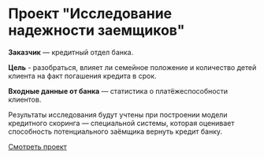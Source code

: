 # Проект "Исследование надежности заемщиков"

**Заказчик** — кредитный отдел банка.

**Цель** - разобраться, влияет ли семейное положение и количество детей клиента на факт погашения кредита в срок.

**Входные данные от банка** — статистика о платёжеспособности клиентов.

Результаты исследования будут учтены при построении модели кредитного скоринга — специальной системы, которая оценивает способность потенциального заёмщика вернуть кредит банку.



[Смотреть проект](https://github.com/Alie-in-Wonderland/data-analyst-projects/blob/main/%D0%98%D1%81%D1%81%D0%BB%D0%B5%D0%B4%D0%BE%D0%B2%D0%B0%D0%BD%D0%B8%D0%B5%20%D0%BD%D0%B0%D0%B4%D0%B5%D0%B6%D0%BD%D0%BE%D1%81%D1%82%D0%B8%20%D0%B7%D0%B0%D0%B5%D0%BC%D1%89%D0%B8%D0%BA%D0%BE%D0%B2/nadezhnost'%20zayemshchikov.ipynb)

